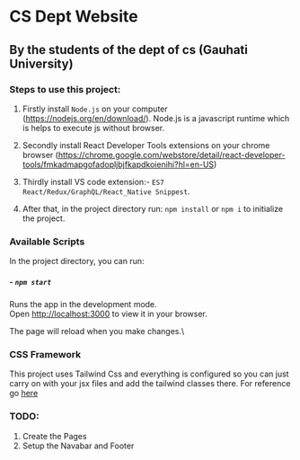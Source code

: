 # CS Dept Website
## By the students of the dept of cs (Gauhati University)

### Steps to use this project:
1. Firstly install `Node.js` on your computer (https://nodejs.org/en/download/). Node.js is a javascript runtime which is helps to execute js without browser.

2. Secondly install React Developer Tools extensions on your chrome browser (https://chrome.google.com/webstore/detail/react-developer-tools/fmkadmapgofadopljbjfkapdkoienihi?hl=en-US)

3. Thirdly install VS code extension:- `ES7 React/Redux/GraphQL/React_Native Snippest`.
 
4. After that, in the project directory run:  `npm install` or `npm i` to initialize the project.

### Available Scripts

In the project directory, you can run:

##### - `npm start`

Runs the app in the development mode.\
Open [http://localhost:3000](http://localhost:3000) to view it in your browser.

The page will reload when you make changes.\

### CSS Framework

This project uses Tailwind Css and everything is configured so you can just carry on with your jsx files and add the tailwind classes there. For reference go [here](https://tailwindcss.com/docs)

### TODO:
1. Create the Pages
2. Setup the Navabar and Footer
